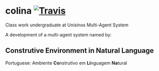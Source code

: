 # colina [![Travis](https://img.shields.io/travis/rsbavaresco/colina.svg?maxAge=3600&label=travis)](https://travis-ci.org/rsbavaresco/colina)

Class work undergraduate at Unisinos Multi-Agent System

A development of a multi-agent system named by:

## Construtive Environment in Natural Language

Portuguese: Ambiente **Co**nstrutivo em **Li**nguagem **Na**tural
